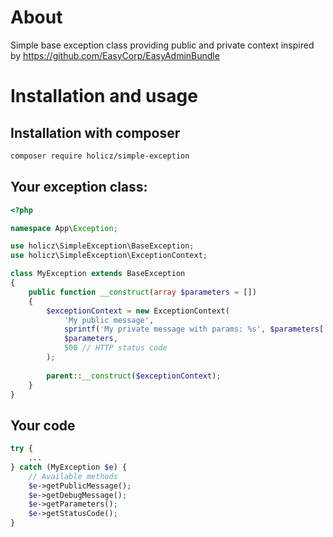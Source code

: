 About
=====

Simple base exception class providing public and private context inspired by https://github.com/EasyCorp/EasyAdminBundle 

Installation and usage
=====
Installation with composer
-----
```bash
composer require holicz/simple-exception
```

Your exception class:
-----
```php
<?php

namespace App\Exception;

use holicz\SimpleException\BaseException;
use holicz\SimpleException\ExceptionContext;

class MyException extends BaseException
{
    public function __construct(array $parameters = [])
    {
        $exceptionContext = new ExceptionContext(
            'My public message',
            sprintf('My private message with params: %s', $parameters['key']),
            $parameters,
            500 // HTTP status code
        );
    
        parent::__construct($exceptionContext);
    }
}
```

Your code
------
```php
try {
    ...
} catch (MyException $e) {
    // Available methods
    $e->getPublicMessage();
    $e->getDebugMessage();
    $e->getParameters();
    $e->getStatusCode();
}
```
